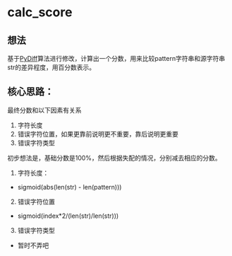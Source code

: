# calc_score

## 想法
基于[PyDiff](https://github.com/Fnjn/PyDiff.git)算法进行修改，计算出一个分数，用来比较pattern字符串和源字符串str的差异程度，用百分数表示。

## 核心思路：
最终分数和以下因素有关系
1. 字符长度
2. 错误字符位置，如果更靠前说明更不重要，靠后说明更重要
3. 错误字符类型

初步想法是，基础分数是100%，然后根据失配的情况，分别减去相应的分数。

1. 字符长度：
- sigmoid(abs(len(str) - len(pattern)))
2. 错误字符位置
- sigmoid(index*2/(len(str)/len(str)))
3. 错误字符类型
- 暂时不弄吧

